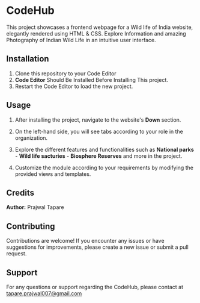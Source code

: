 
# CodeHub

This project showcases a frontend webpage for a Wild life of India website, elegantly rendered using HTML & CSS. Explore Information and amazing Photography of Indian Wild Life in an intuitive user interface.



## Installation

1. Clone this repository to your Code Editor
2. **Code Editor** Should Be Installed Before Installing This project.
3. Restart the Code Editor to load the new project.

## Usage

1. After installing the project, navigate to the website's **Down** section.

2. On the left-hand side, you will see tabs according to your role in the organization.
3. Explore the different features and functionalities  such as **National parks** - **Wild life sacturies** - **Biosphere Reserves** and more in the project.

4. Customize the module according to your requirements by modifying the provided views and templates.


## Credits

**Author:** Prajwal Tapare


## Contributing

Contributions are welcome! If you encounter any issues or have suggestions for improvements, please create a new issue or submit a pull request.


## Support

For any questions or support regarding the CodeHub, please contact at tapare.prajwal007@gmail.com
